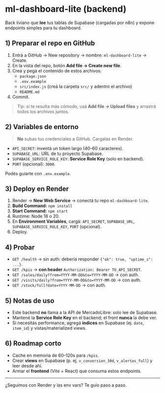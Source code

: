 # ml-dashboard-lite (backend)

Back liviano que **lee** tus tablas de Supabase (cargadas por n8n) y expone endpoints simples para tu dashboard.

## 1) Preparar el repo en GitHub
1. Entrá a GitHub → New repository → nombre: `ml-dashboard-lite` → Create.
2. En la vista del repo, botón **Add file → Create new file**.
3. Creá y pegá el contenido de estos archivos:
   - `package.json`
   - `.env.example`
   - `src/index.js`  (creá la carpeta `src/` y adentro el archivo)
   - `README.md`
4. Commit.

> Tip: si te resulta más cómodo, usá **Add file → Upload files** y arrastrá todos los archivos juntos.

## 2) Variables de entorno
> **No** subas tus credenciales a GitHub. Cargalas en Render.
- `API_SECRET`: inventá un token largo (40–60 caracteres).
- `SUPABASE_URL`: URL de tu proyecto Supabase.
- `SUPABASE_SERVICE_ROLE_KEY`: **Service Role Key** (solo en backend).
- `PORT` (opcional): `3000`.

Podés guiarte con `.env.example`.

## 3) Deploy en Render
1. Render → **New Web Service** → conectá tu repo `ml-dashboard-lite`.
2. **Build Command:** `npm install`
3. **Start Command:** `npm start`
4. Runtime: Node 18 o 20.
5. En **Environment Variables**, cargá: `API_SECRET`, `SUPABASE_URL`, `SUPABASE_SERVICE_ROLE_KEY`, `PORT` (opcional).
6. Deploy.

## 4) Probar
- `GET /health` → sin auth: debería responder `{"ok": true, "uptime_s": ...}`.
- `GET /kpis` → **con header** `Authorization: Bearer TU_API_SECRET`.
- `GET /sales/daily?from=YYYY-MM-DD&to=YYYY-MM-DD` → con auth.
- `GET /visits/daily?from=YYYY-MM-DD&to=YYYY-MM-DD` → con auth.
- `GET /stock/full?date=YYYY-MM-DD` → con auth.

## 5) Notas de uso
- Este backend **no** llama a la API de MercadoLibre: solo lee de Supabase.
- Mantené la **Service Role Key** en el backend; el front **nunca** la debe ver.
- Si necesitás performance, agregá **índices** en Supabase (ej. `date`, `item_id`) y vistas/materialized views.

## 6) Roadmap corto
- Cache en memoria de 60–120s para `/kpis`.
- Crear **views** en Supabase (p. ej. `v_conversion_30d`, `v_alertas_full`) y leer desde ahí.
- Armar el **frontend** (Vite + React) que consuma estos endpoints.

---

¿Seguimos con Render y las env vars? Te guío paso a paso.

